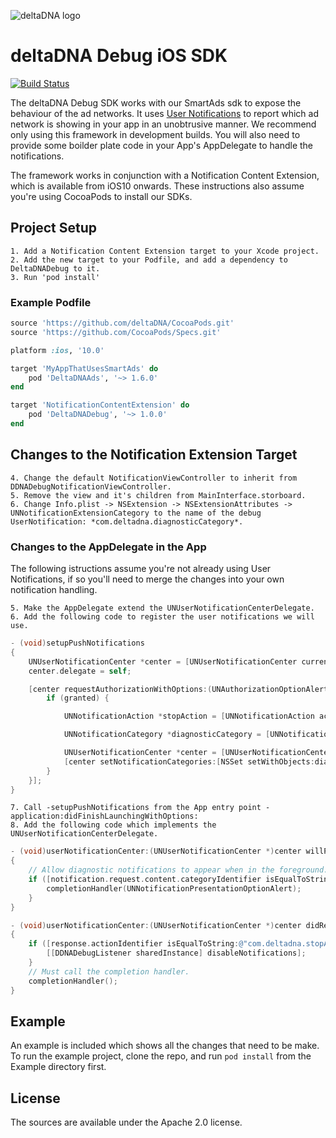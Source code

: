 ![deltaDNA logo](https://deltadna.com/wp-content/uploads/2015/06/deltadna_www@1x.png)

# deltaDNA Debug iOS SDK

[![Build Status](https://travis-ci.org/deltaDNA/ios-debug-sdk.svg)](https://travis-ci.org/deltaDNA/ios-debug-sdk)

The deltaDNA Debug SDK works with our SmartAds sdk to expose the behaviour of the ad networks.  It uses [User Notifications](https://developer.apple.com/documentation/usernotifications) to report which ad network is showing in your app in an unobtrusive manner.  We recommend only using this framework in development builds.  You will also need to provide some boilder plate code in your App's AppDelegate to handle the notifications.

The framework works in conjunction with a Notification Content Extension, which is available from iOS10 onwards.  These instructions also assume you're using CocoaPods to install our SDKs.

## Project Setup

    1. Add a Notification Content Extension target to your Xcode project.
    2. Add the new target to your Podfile, and add a dependency to DeltaDNADebug to it.
    3. Run 'pod install'
    
### Example Podfile

```ruby
source 'https://github.com/deltaDNA/CocoaPods.git'
source 'https://github.com/CocoaPods/Specs.git'

platform :ios, '10.0'

target 'MyAppThatUsesSmartAds' do
    pod 'DeltaDNAAds', '~> 1.6.0'
end

target 'NotificationContentExtension' do
    pod 'DeltaDNADebug', '~> 1.0.0'
end
```
    
## Changes to the Notification Extension Target
    
    4. Change the default NotificationViewController to inherit from DDNADebugNotificationViewController.
    5. Remove the view and it's children from MainInterface.storboard.
    6. Change Info.plist -> NSExtension -> NSExtensionAttributes -> UNNotificationExtensionCategory to the name of the debug UserNotification: *com.deltadna.diagnosticCategory*.

### Changes to the AppDelegate in the App

The following istructions assume you're not already using User Notifications, if so you'll need to merge the changes into your own notification handling.

    5. Make the AppDelegate extend the UNUserNotificationCenterDelegate.
    6. Add the following code to register the user notifications we will use.
    
```objective-c
- (void)setupPushNotifications
{
    UNUserNotificationCenter *center = [UNUserNotificationCenter currentNotificationCenter];
    center.delegate = self;

    [center requestAuthorizationWithOptions:(UNAuthorizationOptionAlert | UNAuthorizationOptionSound | UNAuthorizationOptionBadge) completionHandler:^(BOOL granted, NSError * _Nullable error) {
        if (granted) {

            UNNotificationAction *stopAction = [UNNotificationAction actionWithIdentifier:@"com.deltadna.stopAction" title:@"Stop Notifications" options:UNNotificationActionOptionDestructive];

            UNNotificationCategory *diagnosticCategory = [UNNotificationCategory categoryWithIdentifier:@"com.deltadna.diagnosticCategory" actions:@[stopAction] intentIdentifiers:@[] options:UNNotificationCategoryOptionNone];

            UNUserNotificationCenter *center = [UNUserNotificationCenter currentNotificationCenter];
            [center setNotificationCategories:[NSSet setWithObjects:diagnosticCategory, nil]];
        }
    }];
}
```
    7. Call -setupPushNotifications from the App entry point -application:didFinishLaunchingWithOptions:
    8. Add the following code which implements the UNUserNotificationCenterDelegate.
    
```objective-c
- (void)userNotificationCenter:(UNUserNotificationCenter *)center willPresentNotification:(UNNotification *)notification withCompletionHandler:(void (^)(UNNotificationPresentationOptions))completionHandler
{
    // Allow diagnostic notifications to appear when in the foreground.
    if ([notification.request.content.categoryIdentifier isEqualToString:@"com.deltadna.diagnosticCategory"]) {
        completionHandler(UNNotificationPresentationOptionAlert);
    }
}

- (void)userNotificationCenter:(UNUserNotificationCenter *)center didReceiveNotificationResponse:(UNNotificationResponse *)response withCompletionHandler:(void (^)(void))completionHandler
{
    if ([response.actionIdentifier isEqualToString:@"com.deltadna.stopAction"]) {
        [[DDNADebugListener sharedInstance] disableNotifications];
    }
    // Must call the completion handler.
    completionHandler();
}
```

## Example

An example is included which shows all the changes that need to be make.  To run the example project, clone the repo, and run `pod install` from the Example directory first.

## License

The sources are available under the Apache 2.0 license.
